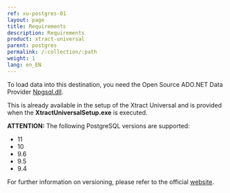 ```yaml
---
ref: xu-postgres-01
layout: page
title: Requirements
description: Requirements
product: xtract-universal
parent: postgres
permalink: /:collection/:path
weight: 1
lang: en_EN
---
```


To load data into this destination, you need the Open Source ADO.NET Data Provider [Npgsql.dll](https://www.postgresql.org/docs/11/external-interfaces.html).

This is already available in the setup of the Xtract Universal and is provided when the **XtractUniversalSetup.exe** is executed. 

**ATTENTION:** The following PostgreSQL versions are supported:

- 11
- 10
- 9.6
- 9.5
- 9.4

For further information on versioning, please refer to the official [website](https://www.postgresql.org/support/versioning/).




